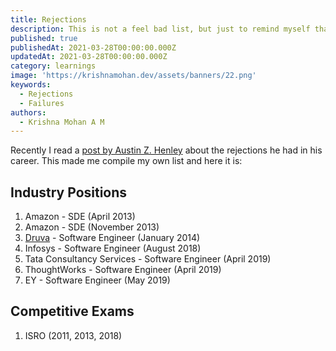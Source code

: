 ```yaml
---
title: Rejections
description: This is not a feel bad list, but just to remind myself that whatever happens life must go on.
published: true
publishedAt: 2021-03-28T00:00:00.000Z
updatedAt: 2021-03-28T00:00:00.000Z
category: learnings
image: 'https://krishnamohan.dev/assets/banners/22.png'
keywords:  
  - Rejections
  - Failures
authors:
  - Krishna Mohan A M
---
```


Recently I read a [post by Austin Z. Henley](https://web.eecs.utk.edu/~azh/blog/allmyrejections.html) about the rejections he had in his career. This made me compile my own list and here it is: 

## Industry Positions

1. Amazon - SDE (April 2013)
2. Amazon - SDE (November 2013)
3. [Druva](https://www.druva.com/) - Software Engineer (January 2014)
4. Infosys - Software Engineer (August 2018)
5. Tata Consultancy Services - Software Engineer (April 2019)
6. ThoughtWorks - Software Engineer (April 2019)
7. EY - Software Engineer (May 2019)

## Competitive Exams

1. ISRO (2011, 2013, 2018)
